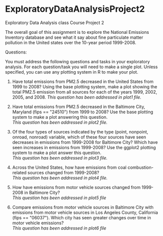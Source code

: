 # ExploratoryDataAnalysisProject2
Exploratory Data Analysis class Course Project 2

The overall goal of this assignment is to explore the 
National Emissions Inventory database and see what it 
say about fine particulate matter pollution in 
the United states over the 10-year period 1999-2008.


Questions:

You must address the following questions and tasks in your exploratory analysis.
For each question/task you will need to make a single plot. 
Unless specified, you can use any plotting system in R to make your plot.

1. Have total emissions from PM2.5 decreased in the United States 
   from 1999 to 2008? Using the base plotting system, make a plot 
   showing the total PM2.5 emission from all sources for each of 
   the years 1999, 2002, 2005, and 2008.
*This question has been addressed in plot1 file.*

2. Have total emissions from PM2.5 decreased in the Baltimore City, 
   Maryland (fips == "24510") from 1999 to 2008? Use the base plotting 
   system to make a plot answering this question.  
*This question has been addressed in plot2 file.*

3. Of the four types of sources indicated by the type (point, nonpoint, 
   onroad, nonroad) variable, which of these four sources have seen decreases 
   in emissions from 1999-2008 for Baltimore City? Which have seen increases 
   in emissions from 1999-2008? Use the ggplot2 plotting system to make a 
   plot answer this question.  
*This question has been addressed in plot3 file.*

4. Across the United States, how have emissions from coal combustion-related
   sources changed from 1999-2008?  
*This question has been addressed in plot4 file.*

5. How have emissions from motor vehicle sources changed from 1999-2008 
   in Baltimore City?  
*This question has been addressed in plot5 file*

6. Compare emissions from motor vehicle sources in Baltimore City with 
   emissions from motor vehicle sources in Los Angeles County, California 
   (fips == "06037"). Which city has seen greater changes over time in motor 
   vehicle emissions?  
*This question has been addressed in plot6 file*
